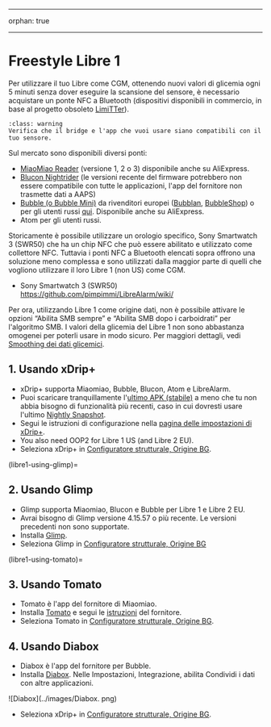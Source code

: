 - - -
orphan: true
- - -

# Freestyle Libre 1

Per utilizzare il tuo Libre come CGM, ottenendo nuovi valori di glicemia ogni 5 minuti senza dover eseguire la scansione del sensore, è necessario acquistare un ponte NFC a Bluetooth (dispositivi disponibili in commercio, in base al progetto obsoleto [LimiTTer](https://github.com/JoernL/LimiTTer)).

```{admonition} Libre 2, Libre 1 US and Libre Pro
:class: warning
Verifica che il bridge e l'app che vuoi usare siano compatibili con il tuo sensore.  
```

Sul mercato sono disponibili diversi ponti:

-   [MiaoMiao Reader](https://www.miaomiao.cool/) (versione 1, 2 o 3) disponibile anche su AliExpress.
-   [Blucon Nightrider](https://www.ambrosiasys.com/our-products/blucon/) (le versioni recente del firmware potrebbero non essere compatibile con tutte le applicazioni, l'app del fornitore non trasmette dati a AAPS)
-   [Bubble (o Bubble Mini)](https://www.bubblesmartreader.com/) da rivenditori europei ([Bubblan](https://www.bubblan.org/), [BubbleShop](https://bubbleshop.eu/)) o per gli utenti russi [qui](https://vk.com/saharmonitor/). Disponibile anche su AliExpress.
-   Atom per gli utenti russi.

Storicamente è possibile utilizzare un orologio specifico, Sony Smartwatch 3 (SWR50) che ha un chip NFC che può essere abilitato e utilizzato come collettore NFC. Tuttavia i ponti NFC a Bluetooth elencati sopra offrono una soluzione meno complessa e sono utilizzati dalla maggior parte di quelli che vogliono utilizzare il loro Libre 1 (non US) come CGM.

-   Sony Smartwatch 3 (SWR50) <https://github.com/pimpimmi/LibreAlarm/wiki/>

Per ora, utilizzando Libre 1 come origine dati, non è possibile attivare le opzioni “Abilita SMB sempre” e “Abilita SMB dopo i carboidrati” per l'algoritmo SMB. I valori della glicemia del Libre 1 non sono abbastanza omogenei per poterli usare in modo sicuro. Per maggiori dettagli, vedi [Smoothing dei dati glicemici](../CompatibleCgms/SmoothingBloodGlucoseData.md).

## 1. Usando xDrip+

-   xDrip+ supporta Miaomiao, Bubble, Blucon, Atom e LibreAlarm.
-   Puoi scaricare tranquillamente l'[ultimo APK (stabile)](https://xdrip-plus-updates.appspot.com/stable/xdrip-plus-latest.apk) a meno che tu non abbia bisogno di funzionalità più recenti, caso in cui dovresti usare l'ultimo [Nightly Snapshot](https://github.com/NightscoutFoundation/xDrip/releases).
-   Segui le istruzioni di configurazione nella [pagina delle impostazioni di xDrip+](../CompatibleCgms/xDrip.md).
-    You also need OOP2 for Libre 1 US (and Libre 2 EU).
-   Seleziona xDrip+ in [Configuratore strutturale, Origine BG](#Config-Builder-bg-source).

(libre1-using-glimp)=
## 2. Usando Glimp

-   Glimp supporta Miaomiao, Blucon e Bubble per Libre 1 e Libre 2 EU.
-   Avrai bisogno di Glimp versione 4.15.57 o più recente. Le versioni precedenti non sono supportate.
-   Installa [Glimp](https://play.google.com/store/apps/details?id=it.ct.glicemia).
-   Seleziona Glimp in [Configuratore strutturale, Origine BG](#Config-Builder-bg-source)

(libre1-using-tomato)=
## 3. Usando Tomato

- Tomato è l'app del fornitore di Miaomiao.
- Installa [Tomato](http://tomato.cool/#download_page) e segui le [istruzioni](http://tomato.cool/how-to-broadcast-data-to-android-aps/tips/) del fornitore.
- Seleziona Tomato in [Configuratore strutturale, Origine BG](#Config-Builder-bg-source).

## 4. Usando Diabox

- Diabox è l'app del fornitore per Bubble.
- Installa [Diabox](https://t.me/s/DiaboxApp). Nelle Impostazioni, Integrazione, abilita Condividi i dati con altre applicazioni.

![Diabox](../images/Diabox. png)

- Seleziona xDrip+ in [Configuratore strutturale, Origine BG](#Config-Builder-bg-source).
